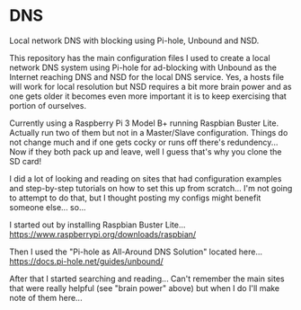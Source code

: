 # DNS
Local network DNS with blocking using Pi-hole, Unbound and NSD.

This repository has the main configuration files I used to create a local network DNS system using Pi-hole for ad-blocking with Unbound as the Internet reaching DNS and NSD for the local DNS service. Yes, a hosts file will work for local resolution but NSD requires a bit more brain power and as one gets older it becomes even more important it is to keep exercising that portion of ourselves.

Currently using a Raspberry Pi 3 Model B+ running Raspbian Buster Lite. Actually run two of them but not in a Master/Slave configuration. Things do not change much and if one gets cocky or runs off there's redundency... Now if they both pack up and leave, well I guess that's why you clone the SD card!

I did a lot of looking and reading on sites that had configuration examples and step-by-step tutorials on how to set this up from scratch... I'm not going to attempt to do that, but I thought posting my configs might benefit someone else... so...

I started out by installing Raspbian Buster Lite... https://www.raspberrypi.org/downloads/raspbian/

Then I used the "Pi-hole as All-Around DNS Solution" located here... https://docs.pi-hole.net/guides/unbound/

After that I started searching and reading... Can't remember the main sites that were really helpful (see "brain power" above) but when I do I'll make note of them here...
